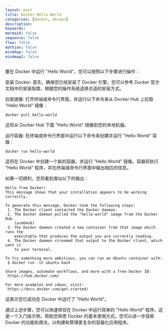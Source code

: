 ```yaml
---
layout: post
title: Docker Hello World
categories: [docker, devops]
description:
keywords:
mermaid: false
sequence: false
flow: false
mathjax: false
mindmap: false
mindmap2: false
---
```


要在 Docker 中运行 "Hello World"，您可以按照以下步骤进行操作：

安装 Docker: 首先，确保您已经安装了 Docker 引擎。您可以参考 Docker 官方文档中的安装指南，根据您的操作系统选择合适的安装方式。

拉取镜像: 打开终端或命令行界面，并运行以下命令来从 Docker Hub 上拉取 "Hello World" 镜像：

```
docker pull hello-world
```
这将从 Docker Hub 下载 "Hello World" 镜像到您的本地机器。

运行容器: 在终端或命令行界面中运行以下命令来创建并运行 "Hello World" 容器：

```
docker run hello-world
```
这将在 Docker 中创建一个新的容器，并运行 "Hello World" 镜像。容器将执行 "Hello World" 程序，并在终端或命令行界面中输出相应的信息。

如果一切顺利，您将看到类似以下的输出：

```
Hello from Docker!
This message shows that your installation appears to be working correctly.

To generate this message, Docker took the following steps:
 1. The Docker client contacted the Docker daemon.
 2. The Docker daemon pulled the "hello-world" image from the Docker Hub.
    (arm64v8)
 3. The Docker daemon created a new container from that image which runs the
    executable that produces the output you are currently reading.
 4. The Docker daemon streamed that output to the Docker client, which sent it
    to your terminal.

To try something more ambitious, you can run an Ubuntu container with:
 $ docker run -it ubuntu bash

Share images, automate workflows, and more with a free Docker ID:
 https://hub.docker.com/

For more examples and ideas, visit:
 https://docs.docker.com/get-started/
```
这表示您已成功在 Docker 中运行了 "Hello World"。

通过上述步骤，您可以快速体验在 Docker 中运行简单的 "Hello World" 程序。这是一个入门级示例，帮助您熟悉 Docker 的基本使用方式。您可以进一步探索 Docker 的功能和用法，以构建和管理更复杂的容器化应用程序。
